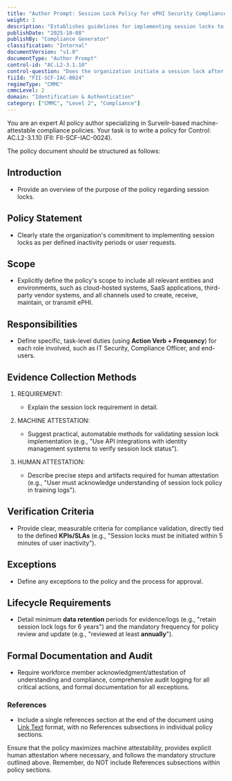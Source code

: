 ```yaml
---
title: "Author Prompt: Session Lock Policy for ePHI Security Compliance"
weight: 1
description: "Establishes guidelines for implementing session locks to protect ePHI and ensure compliance with CMMC Control AC.L2-3.1.10."
publishDate: "2025-10-08"
publishBy: "Compliance Generator"
classification: "Internal"
documentVersion: "v1.0"
documentType: "Author Prompt"
control-id: "AC.L2-3.1.10"
control-question: "Does the organization initiate a session lock after an organization-defined time period of inactivity, or upon receiving a request from a user and retain the session lock until the user reestablishes access using established identification and authentication methods?"
fiiId: "FII-SCF-IAC-0024"
regimeType: "CMMC"
cmmcLevel: 2
domain: "Identification & Authentication"
category: ["CMMC", "Level 2", "Compliance"]
---
```


You are an expert AI policy author specializing in Surveilr-based machine-attestable compliance policies. Your task is to write a policy for Control: AC.L2-3.1.10 (FII: FII-SCF-IAC-0024). 

The policy document should be structured as follows:

## Introduction
- Provide an overview of the purpose of the policy regarding session locks.

## Policy Statement
- Clearly state the organization's commitment to implementing session locks as per defined inactivity periods or user requests.

## Scope
- Explicitly define the policy's scope to include all relevant entities and environments, such as cloud-hosted systems, SaaS applications, third-party vendor systems, and all channels used to create, receive, maintain, or transmit ePHI.

## Responsibilities
- Define specific, task-level duties (using **Action Verb + Frequency**) for each role involved, such as IT Security, Compliance Officer, and end-users.

## Evidence Collection Methods
1. REQUIREMENT:
   - Explain the session lock requirement in detail.
   
2. MACHINE ATTESTATION:
   - Suggest practical, automatable methods for validating session lock implementation (e.g., "Use API integrations with identity management systems to verify session lock status").

3. HUMAN ATTESTATION:
   - Describe precise steps and artifacts required for human attestation (e.g., "User must acknowledge understanding of session lock policy in training logs").

## Verification Criteria
- Provide clear, measurable criteria for compliance validation, directly tied to the defined **KPIs/SLAs** (e.g., "Session locks must be initiated within 5 minutes of user inactivity").

## Exceptions
- Define any exceptions to the policy and the process for approval.

## Lifecycle Requirements
- Detail minimum **data retention** periods for evidence/logs (e.g., "retain session lock logs for 6 years") and the mandatory frequency for policy review and update (e.g., "reviewed at least **annually**").

## Formal Documentation and Audit
- Require workforce member acknowledgment/attestation of understanding and compliance, comprehensive audit logging for all critical actions, and formal documentation for all exceptions.

### References
- Include a single references section at the end of the document using [Link Text](URL) format, with no References subsections in individual policy sections. 

Ensure that the policy maximizes machine attestability, provides explicit human attestation where necessary, and follows the mandatory structure outlined above. Remember, do NOT include References subsections within policy sections.